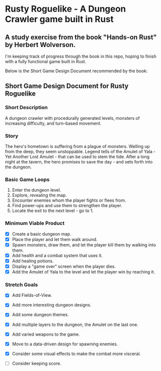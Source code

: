 # Rusty Roguelike - A Dungeon Crawler game built in Rust
## A study exercise from the book "Hands-on Rust" by Herbert Wolverson.

I'm keeping track of progress through the book in this repo, hoping to finish with a fully functional game built in Rust.

Below is the Short Game Design Document recommended by the book:

## Short Game Design Document for Rusty Roguelike

### Short Description
A dungeon crawler with procedurally generated levels, monsters of increasing difficulty, and turn-based movement.

### Story
The hero's hometown is suffering from a plague of monsters. Welling up from the deep, they seem unstoppable. Legend tells of the Amulet of Yala - Yet Another Lost Amulet - that can be used to stem the tide. After a long night at the tavern, the hero promises to save the day - and sets forth into the dungeon.

### Basic Game Loops
1. Enter the dungeon level.
2. Explore, revealing the map.
3. Encounter enemies whom the player fights or flees from.
4. Find power-ups and use them to strengthen the player.
5. Locate the exit to the next level - go to 1.

### Minimum Viable Product
- [x] Create a basic dungeon map.
- [x] Place the player and let them walk around.
- [x] Spawn monsters, draw them, and let the player kill them by walking into them.
- [x] Add health and a combat system that uses it.
- [x] Add healing potions.
- [x] Display a "game over" screen when the player dies.
- [x] Add the Amulet of Yala to the level and let the player win by reaching it.

### Stretch Goals
- [x] Add Fields-of-View.
- [x] Add more interesting dungeon designs.
- [x] Add some dungeon themes.
- [x] Add multiple layers to the dungeon, the Amulet on the last one.
- [x] Add varied weapons to the game.
- [x] Move to a data-driven design for spawning enemies.
- [x] Consider some visual effects to make the combat more visceral.
- [ ] Consider keeping score.


